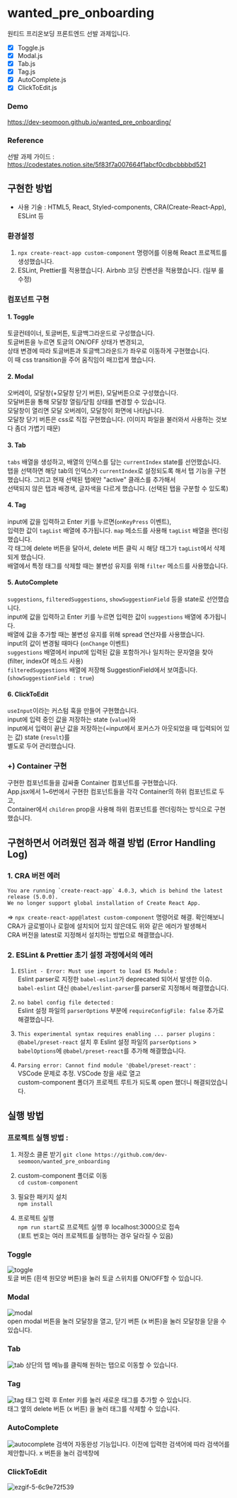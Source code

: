# wanted_pre_onboarding

원티드 프리온보딩 프론트엔드 선발 과제입니다.

- [x] Toggle.js
- [x] Modal.js
- [x] Tab.js
- [x] Tag.js
- [x] AutoComplete.js
- [x] ClickToEdit.js

### Demo 
https://dev-seomoon.github.io/wanted_pre_onboarding/

### Reference 

선발 과제 가이드 :  
https://codestates.notion.site/5f83f7a007664f1abcf0cdbcbbbbd521

## 구현한 방법
- 사용 기술 : HTML5, React, Styled-components, CRA(Create-React-App), ESLint 등

### 환경설정

1. `npx create-react-app custom-component` 명령어를 이용해 React 프로젝트를 생성했습니다. 
2. ESLint, Prettier를 적용했습니다. Airbnb 코딩 컨벤션을 적용했습니다. (일부 룰 수정)  

### 컴포넌트 구현
#### 1. Toggle
토글컨테이너, 토글버튼, 토글백그라운드로 구성했습니다.  
토글버튼을 누르면 토글의 ON/OFF 상태가 변경되고,  
상태 변경에 따라 토글버튼과 토글백그라운드가 좌우로 이동하게 구현했습니다.  
이 때 css transition을 주어 움직임이 매끄럽게 했습니다. 

#### 2. Modal
오버레이, 모달창(+모달창 닫기 버튼), 모달버튼으로 구성했습니다.  
모달버튼을 통해 모달창 열림/닫힘 상태를 변경할 수 있습니다.  
모달창이 열리면 모달 오버레이, 모달창이 화면에 나타납니다.  
모달창 닫기 버튼은 css로 직접 구현했습니다. (이미지 파일을 불러와서 사용하는 것보다 좀더 가볍기 때문)

#### 3. Tab
`tabs` 배열을 생성하고, 배열의 인덱스를 담는 `currentIndex` state를 선언했습니다.  
탭을 선택하면 해당 tab의 인덱스가 `currentIndex`로 설정되도록 해서 탭 기능을 구현했습니다. 
그리고 현재 선택된 탭에만 "active" 클래스를 추가해서  
선택되지 않은 탭과 배경색, 글자색을 다르게 했습니다. (선택된 탭을 구분할 수 있도록)  

#### 4. Tag
input에 값을 입력하고 Enter 키를 누르면(`onKeyPress` 이벤트),  
입력한 값이 `tagList` 배열에 추가됩니다. 
`map` 메소드를 사용해 `tagList` 배열을 렌더링했습니다.  
각 태그에 delete 버튼을 달아서, delete 버튼 클릭 시 해당 태그가 `tagList`에서 삭제되게 했습니다.  
배열에서 특정 태그를 삭제할 때는 불변성 유지를 위해 `filter` 메소드를 사용했습니다.  

#### 5. AutoComplete  
`suggestions`, `filteredSuggestions`, `showSuggestionField` 등을 state로 선언했습니다.  
input에 값을 입력하고 Enter 키를 누르면 입력한 값이 `suggestions` 배열에 추가됩니다.  
배열에 값을 추가할 때는 불변성 유지를 위해 spread 연산자를 사용했습니다.  
input의 값이 변경될 때마다 (`onChange` 이벤트)   
`suggestions` 배열에서 input에 입력된 값을 포함하거나 일치하는 문자열을 찾아 (filter, indexOf 메소드 사용)  
`filteredSuggestions` 배열에 저장해 SuggestionField에서 보여줍니다. (`showSuggestionField : true`)

#### 6. ClickToEdit
`useInput`이라는 커스텀 훅을 만들어 구현했습니다.  
input에 입력 중인 값을 저장하는 state (`value`)와  
input에서 입력이 끝난 값을 저장하는(=input에서 포커스가 아웃되었을 때 입력되어 있는 값) state (`result`)를  
별도로 두어 관리했습니다.  

### +) Container 구현
구현한 컴포넌트들을 감싸줄 Container 컴포넌트를 구현했습니다.  
App.jsx에서 1~6번에서 구현한 컴포넌트들을 각각 Container의 하위 컴포넌트로 두고,  
Container에서 `children` prop을 사용해 하위 컴포넌트를 렌더링하는 방식으로 구현했습니다.  

## 구현하면서 어려웠던 점과 해결 방법 (Error Handling Log)
### 1. CRA 버전 에러
```
You are running `create-react-app` 4.0.3, which is behind the latest release (5.0.0).
We no longer support global installation of Create React App.
```
=> `npx create-react-app@latest custom-component` 명령어로 해결. 
확인해보니 CRA가 글로벌이나 로컬에 설치되어 있지 않은데도 위와 같은 에러가 발생해서  
CRA 버전을 latest로 지정해서 설치하는 방법으로 해결했습니다. 

### 2. ESLint & Prettier 초기 설정 과정에서의 에러
1) `ESlint - Error: Must use import to load ES Module` :  
  Eslint parser로 지정한 `babel-eslint`가 deprecated 되어서 발생한 이슈.  
  `babel-eslint` 대신 `@babel/eslint-parser`를 parser로 지정해서 해결했습니다. 
  
2) `no babel config file detected` :  
  Eslint 설정 파일의 `parserOptions` 부분에 `requireConfigFile: false` 추가로 해결했습니다.  
  
3) `This experimental syntax requires enabling ... parser plugins` :  
  `@babel/preset-react` 설치 후 
  Eslint 설정 파일의 `parserOptions` > `babelOptions`에 `@babel/preset-react`를 추가해 해결했습니다. 

4) `Parsing error: Cannot find module '@babel/preset-react'` :  
  VSCode 문제로 추정. VSCode 창을 새로 열고  
  custom-component 폴더가 프로젝트 루트가 되도록 open 했더니 해결되었습니다. 
 
## 실행 방법

### 프로젝트 실행 방법 :  
1. 저장소 클론 받기 
`git clone https://github.com/dev-seomoon/wanted_pre_onboarding` 

2. custom-component 폴더로 이동  
`cd custom-component` 

3. 필요한 패키지 설치  
`npm install`  

4. 프로젝트 실행  
`npm run start`로 프로젝트 실행 후 localhost:3000으로 접속  
(포트 번호는 여러 프로젝트를 실행하는 경우 달라질 수 있음) 

### Toggle
![toggle](https://user-images.githubusercontent.com/52448114/152529934-1a53281a-0225-469e-824b-b29d7ba655fd.gif)  
토글 버튼 (흰색 원모양 버튼)을 눌러 토글 스위치를 ON/OFF할 수 있습니다.  

### Modal
![modal](https://user-images.githubusercontent.com/52448114/152529951-f2817e06-09ae-4b81-9dc3-c17f3beb794b.gif)  
open modal 버튼을 눌러 모달창을 열고, 닫기 버튼 (x 버튼)을 눌러 모달창을 닫을 수 있습니다. 

### Tab
![tab](https://user-images.githubusercontent.com/52448114/152529973-ad1f1088-9df6-4871-b04e-ff001c578cbd.gif)
상단의 탭 메뉴를 클릭해 원하는 탭으로 이동할 수 있습니다.  

### Tag
![tag](https://user-images.githubusercontent.com/52448114/152531437-34a9943c-6603-4f08-89b5-572169ef2e4c.gif)
태그 입력 후 Enter 키를 눌러 새로운 태그를 추가할 수 있습니다.  
태그 옆의 delete 버튼 (x 버튼) 을 눌러 태그를 삭제할 수 있습니다.  

### AutoComplete
![autocomplete](https://user-images.githubusercontent.com/52448114/152530036-6e109798-8f6a-4c04-9138-d27515168ada.gif)
검색어 자동완성 기능입니다. 이전에 입력한 검색어에 따라 검색어를 제안합니다. 
x 버튼을 눌러 검색창에 

### ClickToEdit
![ezgif-5-6c9e72f539](https://user-images.githubusercontent.com/52448114/152532057-9ef6daea-a286-4391-bca3-85086c822282.gif)



